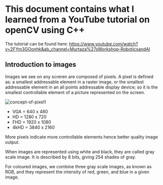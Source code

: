 # This document contains what I learned from a YouTube tutorial on openCV using C++
The tutorial can be found here: https://www.youtube.com/watch?v=2FYm3GOonhk&ab_channel=Murtaza%27sWorkshop-RoboticsandAI

## Introduction to images
Images we see on any screren are composed of pixels. A pixel is defined as: a smallest addressable element in a raster image, or the smallest addressable element in an all points addressable display device; so it is the smallest controllable element of a picture represented on the screen.

![concept-of-pixel1](https://user-images.githubusercontent.com/56273897/127751490-c1df60df-b0d0-40ba-8f39-669a63d7800b.png)

- VGA = 640 x 480
- HD = 1280 x 720
- FHD = 1920 x 1080
- 4kHD = 3840 x 2160

More pixels indicate more controllable elements hence better quality image output.

When images are represented using white and black, they are called gray scale image. It is described by 8 bits, giving 254 shades of gray.

For coloured images, we combine three gray scale images, as known as RGB, and they represent the intensity of red, green, and blue in a given image.

